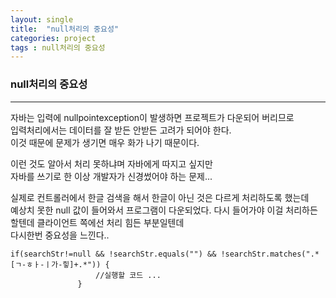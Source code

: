 ```yaml
---
layout: single
title:  "null처리의 중요성"
categories: project
tags : null처리의 중요성
---
```

### null처리의 중요성
***
자바는 입력에 nullpointexception이 발생하면 프로젝트가 다운되어 버리므로  
입력처리에서는 데이터를 잘 받든 안받든 고려가 되어야 한다.  
이것 때문에 문제가 생기면 매우 화가 나기 때문이다.  

이런 것도 알아서 처리 못하냐며 자바에게 따지고 싶지만  
자바를 쓰기로 한 이상 개발자가 신경썼어야 하는 문제...   

 실제로 컨트롤러에서 한글 검색을 해서 한글이 아닌 것은 다르게 처리하도록 했는데  
 예상치 못한 null 값이 들어와서 프로그램이 다운되었다.
 다시 들어가야 이걸 처리하든 할텐데 클라이언트 쪽에선 처리 힘든 부분일텐데  
 다시한번 중요성을 느낀다..  
 ```
 if(searchStr!=null && !searchStr.equals("") && !searchStr.matches(".*[ㄱ-ㅎㅏ-ㅣ가-힣]+.*")) {
					//실행할 코드 ...
				}
 ```

